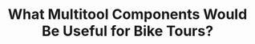 ---
layout: community
category: community
title: "What Multitool Components Would Be Useful for Bike Tours?"
description: " I've bought myself a Topeak Hexus X multitool, which I feel is a good choice and not too small and fiddly. But my question is what additional multitool components do people find useful e.g. pliers..."
isTopLevel: false
isSingleLevel: false
isArticle: false
datePublished: 2022-08-01 09:41:00 +0300
dateModified: 2022-08-01 09:41:00 +0300
published: false
---